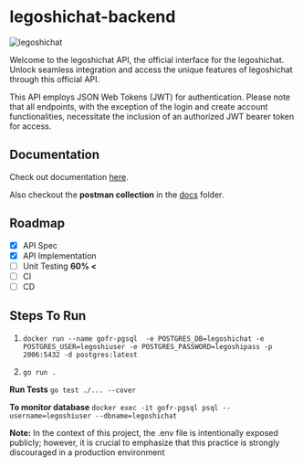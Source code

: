 # legoshichat-backend
![legoshichat](https://github.com/aryanA101a/legoshichat-backend/assets/23309033/51add021-5c59-42cf-be1e-d2bdedd04b20)

Welcome to the legoshichat API, the official interface for the legoshichat. Unlock seamless integration and access the unique features of legoshichat through this official API.

This API employs JSON Web Tokens (JWT) for authentication. Please note that all endpoints, with the exception of the login and create account functionalities, necessitate the inclusion of an authorized JWT bearer token for access.

## Documentation
Check out documentation [here](https://aryana101a.github.io/legoshichat-backend/).

Also checkout the **postman collection** in the [docs](https://github.com/aryanA101a/legoshichat-backend/tree/main/docs) folder.

## Roadmap
- [x] API Spec
- [x] API Implementation
- [ ] Unit Testing **60% <**
- [ ] CI
- [ ] CD

## Steps To Run

1. `docker run --name gofr-pgsql  -e POSTGRES_DB=legoshichat -e POSTGRES_USER=legoshiuser -e POSTGRES_PASSWORD=legoshipass -p 2006:5432 -d postgres:latest`

2. `go run .`

**Run Tests**
`go test ./... --cover`

**To monitor database**
`docker exec -it gofr-pgsql psql --username=legoshiuser --dbname=legoshichat`

**Note:** In the context of this project, the .env file is intentionally exposed publicly; however, it is crucial to emphasize that this practice is strongly discouraged in a production environment

